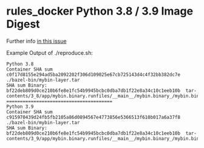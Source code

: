 # rules_docker Python 3.8 / 3.9 Image Digest

Further info [in this issue](https://github.com/bazelbuild/rules_docker/issues/1680)

Example Output of ./reproduce.sh:

```
Python 3.8
Container SHA sum
c0f17d8155e294ad5ba2092202f306d109025e67cb725143d4c4f32bb382dc7e  ./bazel-bin/mybin-layer.tar
SHA sum Binary:
bf22deb809d0ce210b6fe8e1fc54b9945bcbc0dba7db1f22e8a34c10c1eeb10b  tar-contents/3_8/app/mybin.binary.runfiles/__main__/mybin.binary_/mybin.binary
=======================================
Python 3.9
Container SHA sum
c915970439d24fb5fb2105a86d0894567e4773856e5366513f610b017a6a37f8  ./bazel-bin/mybin-layer.tar
SHA sum Binary:
bf22deb809d0ce210b6fe8e1fc54b9945bcbc0dba7db1f22e8a34c10c1eeb10b  tar-contents/3_9/app/mybin.binary.runfiles/__main__/mybin.binary_/mybin.binary

```
